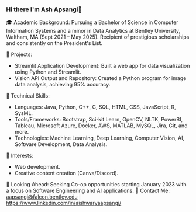 ### Hi there I'm Ash Apsangi👋

🎓 Academic Background: Pursuing a Bachelor of Science in Computer Information Systems and a minor in Data Analytics at Bentley University, Waltham, MA (Sept 2021 – May 2025). Recipient of prestigious scholarships and consistently on the President's List.

🌟 Projects: 
- Streamlit Application Development: Built a web app for data visualization using Python and Streamlit. 
- Vision API Output and Repository: Created a Python program for image data analysis, achieving 95% accuracy.

💾 Technical Skills:
- Languages: Java, Python, C++, C, SQL, HTML, CSS, JavaScript, R, SysML.
- Tools/Frameworks: Bootstrap, Sci-kit Learn, OpenCV, NLTK, PowerBI, Tableau, Microsoft Azure, Docker, AWS, MATLAB, MySQL, Jira, Git, and more.
- Technologies: Machine Learning, Deep Learning, Computer Vision, AI, Software Development, Data Analysis.

🌱 Interests:

- Web development.
- Creative content creation (Canva/Discord).

📅 Looking Ahead: Seeking Co-op opportunities starting January 2023 with a focus on Software Engineering and AI applications.
📧 Contact Me: aapsangi@falcon.bentley.edu | https://www.linkedin.com/in/aishwaryaapsangi/

